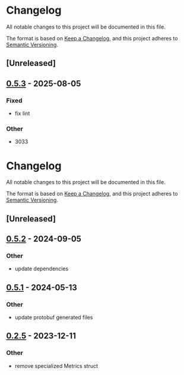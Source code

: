# Changelog

All notable changes to this project will be documented in this file.

The format is based on [Keep a Changelog](https://keepachangelog.com/en/1.0.0/),
and this project adheres to [Semantic Versioning](https://semver.org/spec/v2.0.0.html).

## [Unreleased]

## [0.5.3](https://github.com/crabnebula-dev/devtools/compare/devtools-wire-format-v0.5.2...devtools-wire-format-v0.5.3) - 2025-08-05

### Fixed

- fix lint

### Other

- 3033
# Changelog
All notable changes to this project will be documented in this file.

The format is based on [Keep a Changelog](https://keepachangelog.com/en/1.0.0/),
and this project adheres to [Semantic Versioning](https://semver.org/spec/v2.0.0.html).

## [Unreleased]

## [0.5.2](https://github.com/crabnebula-dev/devtools/compare/devtools-wire-format-v0.5.1...devtools-wire-format-v0.5.2) - 2024-09-05

### Other
- update dependencies

## [0.5.1](https://github.com/crabnebula-dev/devtools/compare/devtools-wire-format-v0.5.0...devtools-wire-format-v0.5.1) - 2024-05-13

### Other
- update protobuf generated files

## [0.2.5](https://github.com/crabnebula-dev/devtools/compare/devtools-wire-format-v0.2.4...devtools-wire-format-v0.2.5) - 2023-12-11

### Other
- remove specialized Metrics struct
